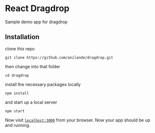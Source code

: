 # React Dragdrop
Sample demo app for dragdrop

## Installation
clone this repo
```
git clone https://github.com/anilande/dragdrop.git
```
then change into that folder
```
cd dragdrop
```
install the necessary packages locally
```
npm install
```
and start up a local server
```
npm start
```
Now visit [`localhost:3000`](http://localhost:3000) from your browser. Now your app should be up and running.

